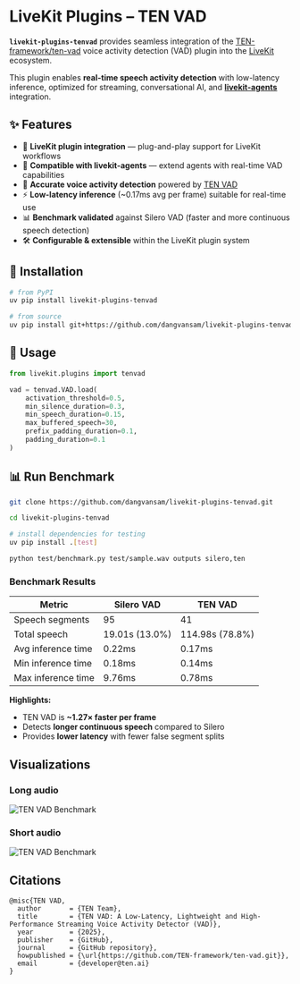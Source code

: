 # LiveKit Plugins – TEN VAD  

**`livekit-plugins-tenvad`** provides seamless integration of the [TEN-framework/ten-vad](https://github.com/TEN-framework/ten-vad) voice activity detection (VAD) plugin into the [LiveKit](https://github.com/livekit) ecosystem.  

This plugin enables **real-time speech activity detection** with low-latency inference, optimized for streaming, conversational AI, and **[livekit-agents](https://github.com/livekit/agents)** integration.  

## ✨ Features  
- 🔌 **LiveKit plugin integration** — plug-and-play support for LiveKit workflows  
- 🤖 **Compatible with livekit-agents** — extend agents with real-time VAD capabilities  
- 🎤 **Accurate voice activity detection** powered by [TEN VAD](https://github.com/TEN-framework/ten-vad)  
- ⚡ **Low-latency inference** (~0.17ms avg per frame) suitable for real-time use  
- 📊 **Benchmark validated** against Silero VAD (faster and more continuous speech detection)  
- 🛠️ **Configurable & extensible** within the LiveKit plugin system  


## 🔧 Installation  
```bash
# from PyPI
uv pip install livekit-plugins-tenvad

# from source
uv pip install git+https://github.com/dangvansam/livekit-plugins-tenvad.git
```
## 🔌 Usage
```python
from livekit.plugins import tenvad

vad = tenvad.VAD.load(
    activation_threshold=0.5,
    min_silence_duration=0.3,
    min_speech_duration=0.15,
    max_buffered_speech=30,
    prefix_padding_duration=0.1,
    padding_duration=0.1
)
```

## 📊 Run Benchmark  
```bash
git clone https://github.com/dangvansam/livekit-plugins-tenvad.git

cd livekit-plugins-tenvad

# install dependencies for testing
uv pip install .[test]

python test/benchmark.py test/sample.wav outputs silero,ten
```


### Benchmark Results  

| Metric                  | Silero VAD                | TEN VAD                  |
|--------------------------|---------------------------|--------------------------|
| Speech segments          | 95                        | 41                       |
| Total speech             | 19.01s (13.0%)            | 114.98s (78.8%)          |
| Avg inference time       | 0.22ms                    | 0.17ms                   |
| Min inference time       | 0.18ms                    | 0.14ms                   |
| Max inference time       | 9.76ms                    | 0.78ms                   |

**Highlights:**  
- TEN VAD is **~1.27× faster per frame**  
- Detects **longer continuous speech** compared to Silero  
- Provides **lower latency** with fewer false segment splits  

## Visualizations
### Long audio
![TEN VAD Benchmark](test/vad_comparison_long_audio.png)

### Short audio
![TEN VAD Benchmark](test/vad_comparison_short_audio.png)

## Citations
```
@misc{TEN VAD,
  author       = {TEN Team},
  title        = {TEN VAD: A Low-Latency, Lightweight and High-Performance Streaming Voice Activity Detector (VAD)},
  year         = {2025},
  publisher    = {GitHub},
  journal      = {GitHub repository},
  howpublished = {\url{https://github.com/TEN-framework/ten-vad.git}},
  email        = {developer@ten.ai}
}
```
